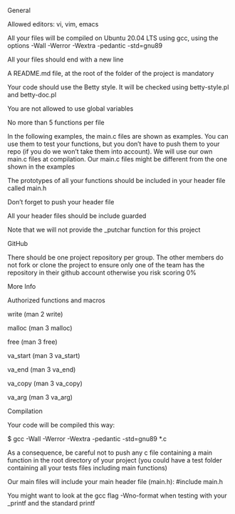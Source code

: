 General

Allowed editors: vi, vim, emacs

All your files will be compiled on Ubuntu 20.04 LTS using gcc, using the options -Wall -Werror -Wextra -pedantic -std=gnu89

All your files should end with a new line

A README.md file, at the root of the folder of the project is mandatory

Your code should use the Betty style. It will be checked using betty-style.pl and betty-doc.pl

You are not allowed to use global variables

No more than 5 functions per file

In the following examples, the main.c files are shown as examples. You can use them to test your functions, but you don’t have to push them to your repo (if you do we won’t take them into account). We will use our own main.c files at compilation. Our main.c files might be different from the one shown in the examples

The prototypes of all your functions should be included in your header file called main.h

Don’t forget to push your header file

All your header files should be include guarded

Note that we will not provide the _putchar function for this project

GitHub

There should be one project repository per group. The other members do not fork or clone the project to ensure only one of the team has the repository in their github account otherwise you risk scoring 0%



More Info

Authorized functions and macros

write (man 2 write)

malloc (man 3 malloc)

free (man 3 free)

va_start (man 3 va_start)

va_end (man 3 va_end)

va_copy (man 3 va_copy)

va_arg (man 3 va_arg)

Compilation

Your code will be compiled this way:

$ gcc -Wall -Werror -Wextra -pedantic -std=gnu89 *.c

As a consequence, be careful not to push any c file containing a main function in the root directory of your project (you could have a test folder containing all your tests files including main functions)

Our main files will include your main header file (main.h): #include main.h

You might want to look at the gcc flag -Wno-format when testing with your _printf and the standard printf
